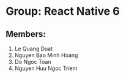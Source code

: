 # Group: React Native 6

## Members:
1. Le Quang Duat
1. Nguyen Bao Minh Hoang
1. Do Ngoc Toan
1. Nguyen Huu Ngoc Triem